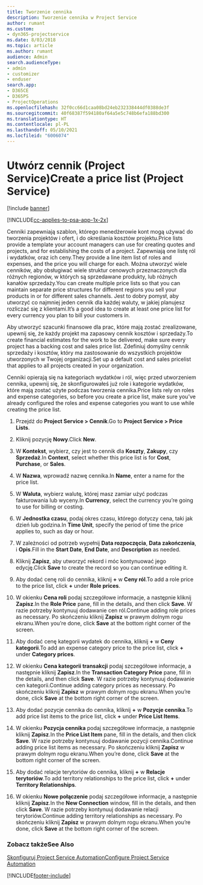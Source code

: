 ```yaml
---
title: Tworzenie cennika
description: Tworzenie cennika w Project Service
author: rumant
ms.custom:
- dyn365-projectservice
ms.date: 8/03/2018
ms.topic: article
ms.author: rumant
audience: Admin
search.audienceType:
- admin
- customizer
- enduser
search.app:
- D365CE
- D365PS
- ProjectOperations
ms.openlocfilehash: 32f0cc66d1caa08bd24eb232338444df0388de3f
ms.sourcegitcommit: 40f68387f594180af64a5e5c748b6efa188bd300
ms.translationtype: HT
ms.contentlocale: pl-PL
ms.lasthandoff: 05/10/2021
ms.locfileid: "6006074"
---
```

# <a name="create-a-price-list-project-service"></a><span data-ttu-id="beeec-103">Utwórz cennik (Project Service)</span><span class="sxs-lookup"><span data-stu-id="beeec-103">Create a price list (Project Service)</span></span>

[!include [banner](../includes/psa-now-project-operations.md)]

[!INCLUDE[cc-applies-to-psa-app-1x-2x](../includes/cc-applies-to-psa-app-1x-2x.md)]

<span data-ttu-id="beeec-104">Cenniki zapewniają szablon, którego menedżerowie kont mogą używać do tworzenia projektów i ofert, i do określania kosztów projektu.</span><span class="sxs-lookup"><span data-stu-id="beeec-104">Price lists provide a template your account managers can use for creating quotes and projects, and for establishing the costs of a project.</span></span> <span data-ttu-id="beeec-105">Zapewniają one listę ról i wydatków, oraz ich ceny.</span><span class="sxs-lookup"><span data-stu-id="beeec-105">They provide a line item list of roles and expenses, and the price you will charge for each.</span></span> <span data-ttu-id="beeec-106">Można utworzyć wiele cenników, aby obsługiwać wiele struktur cenowych przeznaczonych dla różnych regionów, w których są sprzedawane produkty, lub różnych kanałów sprzedaży.</span><span class="sxs-lookup"><span data-stu-id="beeec-106">You can create multiple price lists so that you can maintain separate price structures for different regions you sell your products in or for different sales channels.</span></span> <span data-ttu-id="beeec-107">Jest to dobry pomysł, aby utworzyć co najmniej jeden cennik dla każdej waluty, w jakiej planujesz rozliczać się z klientami.</span><span class="sxs-lookup"><span data-stu-id="beeec-107">It’s a good idea to create at least one price list for every currency you plan to bill your customers in.</span></span>  
  
<span data-ttu-id="beeec-108">Aby utworzyć szacunki finansowe dla prac, które mają zostać zrealizowane, upewnij się, że każdy projekt ma zapasowy cennik kosztów i sprzedaży.</span><span class="sxs-lookup"><span data-stu-id="beeec-108">To create financial estimates for the work to be delivered, make sure every project has a backing cost and sales price list.</span></span> <span data-ttu-id="beeec-109">Zdefiniuj domyślny cennik sprzedaży i kosztów, który ma zastosowanie do wszystkich projektów utworzonych w Twojej organizacji.</span><span class="sxs-lookup"><span data-stu-id="beeec-109">Set up a default cost and sales pricelist that applies to all projects created in your organization.</span></span>  
  
<span data-ttu-id="beeec-110">Cenniki opierają się na kategoriach wydatków i ról, więc przed utworzeniem cennika, upewnij się, że skonfigurowałeś już role i kategorie wydatków, które mają zostać użyte podczas tworzenia cennika.</span><span class="sxs-lookup"><span data-stu-id="beeec-110">Price lists rely on roles and expense categories, so before you create a price list, make sure you’ve already configured the roles and expense categories you want to use while creating the price list.</span></span>  
  
1.  <span data-ttu-id="beeec-111">Przejdź do **Project Service > Cennik**.</span><span class="sxs-lookup"><span data-stu-id="beeec-111">Go to **Project Service > Price Lists**.</span></span>  
  
2.  <span data-ttu-id="beeec-112">Kliknij pozycję **Nowy**.</span><span class="sxs-lookup"><span data-stu-id="beeec-112">Click **New**.</span></span>  
  
3.  <span data-ttu-id="beeec-113">W **Kontekst**, wybierz, czy jest to cennik dla **Koszty**, **Zakupy**, czy **Sprzedaż**.</span><span class="sxs-lookup"><span data-stu-id="beeec-113">In **Context**, select whether this price list is for **Cost**, **Purchase**, or **Sales**.</span></span>  
  
4.  <span data-ttu-id="beeec-114">W **Nazwa**, wprowadź nazwę cennika.</span><span class="sxs-lookup"><span data-stu-id="beeec-114">In **Name**, enter a name for the price list.</span></span>  
  
5.  <span data-ttu-id="beeec-115">W **Waluta**, wybierz walutę, której masz zamiar użyć podczas fakturowania lub wyceny.</span><span class="sxs-lookup"><span data-stu-id="beeec-115">In **Currency**, select the currency you’re going to use for billing or costing.</span></span>  
  
6.  <span data-ttu-id="beeec-116">W **Jednostka czasu**, podaj okres czasu, którego dotyczy cena, taki jak dzień lub godzina.</span><span class="sxs-lookup"><span data-stu-id="beeec-116">In **Time Unit**, specify the period of time the price applies to, such as day or hour.</span></span>  
  
7.  <span data-ttu-id="beeec-117">W zależności od potrzeb wypełnij **Data rozpoczęcia**, **Data zakończenia**, i **Opis**.</span><span class="sxs-lookup"><span data-stu-id="beeec-117">Fill in the **Start Date**, **End Date**, and **Description** as needed.</span></span>  
  
8.  <span data-ttu-id="beeec-118">Kliknij **Zapisz**, aby utworzyć rekord i móc kontynuować jego edycję.</span><span class="sxs-lookup"><span data-stu-id="beeec-118">Click **Save** to create the record so you can continue editing it.</span></span>  
  
9. <span data-ttu-id="beeec-119">Aby dodać cenę roli do cennika, kliknij **+** w **Ceny ról**.</span><span class="sxs-lookup"><span data-stu-id="beeec-119">To add a role price to the price list, click **+** under **Role prices**.</span></span>  
  
10. <span data-ttu-id="beeec-120">W okienku **Cena roli** podaj szczegółowe informacje, a następnie kliknij **Zapisz**.</span><span class="sxs-lookup"><span data-stu-id="beeec-120">In the **Role Price** pane, fill in the details, and then click **Save**.</span></span> <span data-ttu-id="beeec-121">W razie potrzeby kontynuuj dodawanie cen ról.</span><span class="sxs-lookup"><span data-stu-id="beeec-121">Continue adding role prices as necessary.</span></span> <span data-ttu-id="beeec-122">Po skończeniu kliknij **Zapisz** w prawym dolnym rogu ekranu.</span><span class="sxs-lookup"><span data-stu-id="beeec-122">When you’re done, click **Save** at the bottom right corner of the screen.</span></span>  
  
11. <span data-ttu-id="beeec-123">Aby dodać cenę kategorii wydatek do cennika, kliknij **+** w **Ceny kategorii**.</span><span class="sxs-lookup"><span data-stu-id="beeec-123">To add an expense category price to the price list, click **+** under **Category prices**.</span></span>  
  
12. <span data-ttu-id="beeec-124">W okienku **Cena kategorii transakcji** podaj szczegółowe informacje, a następnie kliknij **Zapisz**.</span><span class="sxs-lookup"><span data-stu-id="beeec-124">In the **Transaction Category Price** pane, fill in the details, and then click **Save**.</span></span> <span data-ttu-id="beeec-125">W razie potrzeby kontynuuj dodawanie cen kategorii.</span><span class="sxs-lookup"><span data-stu-id="beeec-125">Continue adding category prices as necessary.</span></span> <span data-ttu-id="beeec-126">Po skończeniu kliknij **Zapisz** w prawym dolnym rogu ekranu.</span><span class="sxs-lookup"><span data-stu-id="beeec-126">When you’re done, click **Save** at the bottom right corner of the screen.</span></span>  
  
13. <span data-ttu-id="beeec-127">Aby dodać pozycje cennika do cennika, kliknij **+** w **Pozycje cennika**.</span><span class="sxs-lookup"><span data-stu-id="beeec-127">To add price list items to the price list, click **+** under **Price List Items**.</span></span>  
  
14. <span data-ttu-id="beeec-128">W okienku **Pozycja cennika** podaj szczegółowe informacje, a następnie kliknij **Zapisz**.</span><span class="sxs-lookup"><span data-stu-id="beeec-128">In the **Price List Item** pane, fill in the details, and then click **Save**.</span></span> <span data-ttu-id="beeec-129">W razie potrzeby kontynuuj dodawanie pozycji cennika.</span><span class="sxs-lookup"><span data-stu-id="beeec-129">Continue adding price list items as necessary.</span></span> <span data-ttu-id="beeec-130">Po skończeniu kliknij **Zapisz** w prawym dolnym rogu ekranu.</span><span class="sxs-lookup"><span data-stu-id="beeec-130">When you’re done, click **Save** at the bottom right corner of the screen.</span></span>  
  
15. <span data-ttu-id="beeec-131">Aby dodać relacje terytoriów do cennika, kliknij **+** w **Relacje terytoriów**.</span><span class="sxs-lookup"><span data-stu-id="beeec-131">To add territory relationships to the price list, click **+** under **Territory Relationships**.</span></span>  
  
16. <span data-ttu-id="beeec-132">W okienku **Nowe połączenie** podaj szczegółowe informacje, a następnie kliknij **Zapisz**.</span><span class="sxs-lookup"><span data-stu-id="beeec-132">In the **New Connection** window, fill in the details, and then click **Save**.</span></span> <span data-ttu-id="beeec-133">W razie potrzeby kontynuuj dodawanie relacji terytoriów.</span><span class="sxs-lookup"><span data-stu-id="beeec-133">Continue adding territory relationships as necessary.</span></span> <span data-ttu-id="beeec-134">Po skończeniu kliknij **Zapisz** w prawym dolnym rogu ekranu.</span><span class="sxs-lookup"><span data-stu-id="beeec-134">When you’re done, click **Save** at the bottom right corner of the screen.</span></span>  
  
### <a name="see-also"></a><span data-ttu-id="beeec-135">Zobacz także</span><span class="sxs-lookup"><span data-stu-id="beeec-135">See Also</span></span>  
 [<span data-ttu-id="beeec-136">Skonfiguruj Project Service Automation</span><span class="sxs-lookup"><span data-stu-id="beeec-136">Configure Project Service Automation</span></span>](../psa/configure.md)


[!INCLUDE[footer-include](../includes/footer-banner.md)]